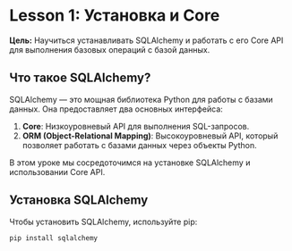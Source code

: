 # Lesson 1: Установка и Core

**Цель:** Научиться устанавливать SQLAlchemy и работать с его Core API для выполнения базовых операций с базой данных.

## Что такое SQLAlchemy?

SQLAlchemy — это мощная библиотека Python для работы с базами данных. Она предоставляет два основных интерфейса:
1. **Core**: Низкоуровневый API для выполнения SQL-запросов.
2. **ORM (Object-Relational Mapping)**: Высокоуровневый API, который позволяет работать с базами данных через объекты Python.

В этом уроке мы сосредоточимся на установке SQLAlchemy и использовании Core API.

## Установка SQLAlchemy

Чтобы установить SQLAlchemy, используйте pip:

```bash
pip install sqlalchemy